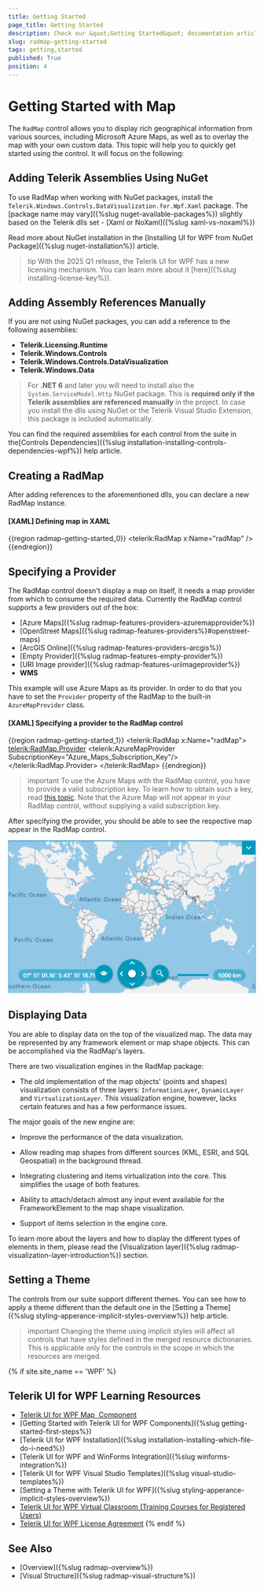 ```yaml
---
title: Getting Started
page_title: Getting Started
description: Check our &quot;Getting Started&quot; documentation article for the RadMap control.
slug: radmap-getting-started
tags: getting,started
published: True
position: 4
---
```


# Getting Started with Map

The `RadMap` control allows you to display rich geographical information from various sources, including Microsoft Azure Maps, as well as to overlay the map with your own custom data. This topic will help you to quickly get started using the control. It will focus on the following:      

## Adding Telerik Assemblies Using NuGet

To use RadMap when working with NuGet packages, install the `Telerik.Windows.Controls.DataVisualization.for.Wpf.Xaml` package. The [package name may vary]({%slug nuget-available-packages%}) slightly based on the Telerik dlls set - [Xaml or NoXaml]({%slug xaml-vs-noxaml%})

Read more about NuGet installation in the [Installing UI for WPF from NuGet Package]({%slug nuget-installation%}) article.

>tip With the 2025 Q1 release, the Telerik UI for WPF has a new licensing mechanism. You can learn more about it [here]({%slug installing-license-key%}).

## Adding Assembly References Manually

If you are not using NuGet packages, you can add a reference to the following assemblies:

* __Telerik.Licensing.Runtime__
* __Telerik.Windows.Controls__
* __Telerik.Windows.Controls.DataVisualization__
* __Telerik.Windows.Data__

>For __.NET 6__ and later you will need to install also the `System.ServiceModel.Http` NuGet package. This is __required only if the Telerik assemblies are referenced manually__ in the project. In case you install the dlls using NuGet or the Telerik Visual Studio Extension, this package is included automatically.

You can find the required assemblies for each control from the suite in the[Controls Dependencies]({%slug installation-installing-controls-dependencies-wpf%}) help article.

## Creating a RadMap

After adding references to the aforementioned dlls, you can declare a new RadMap instance.        

#### __[XAML] Defining map in XAML__
{{region radmap-getting-started_0}}
   	<UserControl xmlns:telerik="http://schemas.telerik.com/2008/xaml/presentation">
		<Grid x:Name="LayoutRoot">
			<telerik:RadMap x:Name="radMap" />
		</Grid>
	</UserControl> 
{{endregion}}

## Specifying a Provider

The RadMap control doesn't display a map on itself, it needs a map provider from which to consume the required data. Currently the RadMap control supports a few providers out of the box:        

* [Azure Maps]({%slug radmap-features-providers-azuremapprovider%}) 
* [OpenStreet Maps]({%slug radmap-features-providers%}#openstreet-maps) 
* [ArcGIS Online]({%slug radmap-features-providers-arcgis%}) 
* [Empty Provider]({%slug radmap-features-empty-provider%}) 
* [URI Image provider]({%slug radmap-features-uriimageprovider%}) 
* __WMS__

This example will use Azure Maps as its provider. In order to do that you have to set the `Provider` property of the RadMap to the built-in `AzureMapProvider` class.        

#### __[XAML] Specifying a provider to the RadMap control__
{{region radmap-getting-started_1}}
	<UserControl xmlns:telerik="http://schemas.telerik.com/2008/xaml/presentation">
		<Grid x:Name="LayoutRoot">
			<telerik:RadMap x:Name="radMap">
				<telerik:RadMap.Provider>
					<telerik:AzureMapProvider SubscriptionKey="Azure_Maps_Subscription_Key"/>
				</telerik:RadMap.Provider>
			</telerik:RadMap>
		</Grid>
	</UserControl> 
{{endregion}}        

>important To use the Azure Maps with the RadMap control, you have to provide a valid subscription key. To learn how to obtain such a key, read [this topic](https://learn.microsoft.com/en-us/azure/azure-maps/how-to-manage-account-keys). Note that the Azure Map will not appear in your RadMap control, without supplying a valid subscription key.          

After specifying the provider, you should be able to see the respective map appear in the RadMap control.

![RadMap Getting Started](images/RadMap_GettingStarted_01.png)

## Displaying Data

You are able to display data on the top of the visualized map. The data may be represented by any framework element or map shape objects. This can be accomplished via the RadMap's layers.        

There are two visualization engines in the RadMap package:

* The old implementation of the map objects' (points and shapes) visualization consists of three layers: `InformationLayer`, `DynamicLayer` and `VirtualizationLayer`. This visualization engine, however, lacks certain features and has a few performance issues.     

The major goals of the new engine are:

* Improve the performance of the data visualization.

* Allow reading map shapes from different sources (KML, ESRI, and SQL Geospatial) in the background thread.

* Integrating clustering and items virtualization into the core. This simplifies the usage of both features.

* Ability to attach/detach almost any input event available for the FrameworkElement to the map shape visualization.

* Support of items selection in the engine core.

To learn more about the layers and how to display the different types of elements in them, please read the [Visualization layer]({%slug radmap-visualization-layer-introduction%}) section.

## Setting a Theme

The controls from our suite support different themes. You can see how to apply a theme different than the default one in the [Setting a Theme]({%slug styling-apperance-implicit-styles-overview%}) help article.

>important Changing the theme using implicit styles will affect all controls that have styles defined in the merged resource dictionaries. This is applicable only for the controls in the scope in which the resources are merged. 

{% if site.site_name == 'WPF' %}
## Telerik UI for WPF Learning Resources

* [Telerik UI for WPF Map  Component](https://www.telerik.com/products/wpf/map.aspx)
* [Getting Started with Telerik UI for WPF Components]({%slug getting-started-first-steps%})
* [Telerik UI for WPF Installation]({%slug installation-installing-which-file-do-i-need%})
* [Telerik UI for WPF and WinForms Integration]({%slug winforms-integration%})
* [Telerik UI for WPF Visual Studio Templates]({%slug visual-studio-templates%})
* [Setting a Theme with Telerik UI for WPF]({%slug styling-apperance-implicit-styles-overview%})
* [Telerik UI for WPF Virtual Classroom (Training Courses for Registered Users)](https://learn.telerik.com/learn/course/external/view/elearning/16/telerik-ui-for-wpf) 
* [Telerik UI for WPF License Agreement](https://www.telerik.com/purchase/license-agreement/wpf-dlw-s)
{% endif %}

## See Also

 * [Overview]({%slug radmap-overview%})
 * [Visual Structure]({%slug radmap-visual-structure%})